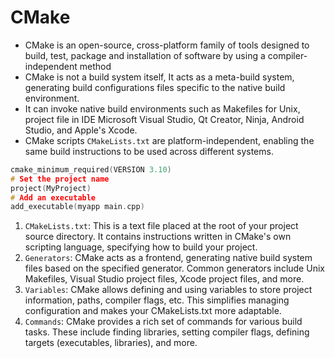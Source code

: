 # CMake
- CMake is an open-source, cross-platform family of tools designed to build, test, package and installation of software by using a compiler-independent method
- CMake is not a build system itself, It acts as a meta-build system, generating build configurations files specific to the native build environment.
- It can invoke native build environments such as Makefiles for Unix, project file in IDE Microsoft Visual Studio, Qt Creator, Ninja, Android Studio, and Apple's Xcode.
- CMake scripts ```CMakeLists.txt``` are platform-independent, enabling the same build instructions to be used across different systems.
```C
cmake_minimum_required(VERSION 3.10)
# Set the project name
project(MyProject)
# Add an executable
add_executable(myapp main.cpp)
```
1. ```CMakeLists.txt```: This is a text file placed at the root of your project source directory. It contains instructions written in CMake's own scripting language, specifying how to build your project.
2. ```Generators```: CMake acts as a frontend, generating native build system files based on the specified generator. Common generators include Unix Makefiles, Visual Studio project files, Xcode project files, and more.
3. ```Variables```: CMake allows defining and using variables to store project information, paths, compiler flags, etc. This simplifies managing configuration and makes your CMakeLists.txt more adaptable.
4. ```Commands```: CMake provides a rich set of commands for various build tasks. These include finding libraries, setting compiler flags, defining targets (executables, libraries), and more.
